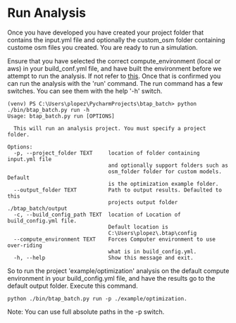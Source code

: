 # Run Analysis

Once you have developed you have created your project folder that contains the input.yml file and optionally the custom_osm folder containing custome osm files you created. You are ready to run a simulation. 
 
Ensure that you have selected the correct compute_environment (local or aws) in your build_conf.yml file, and have built the environment before we attempt to run the analysis. If not refer to [this](configure.md). Once that is confirmed you can run the analysis with the 'run' command. The run command has a few switches. You can see them with the help '-h' switch. 

```angular2html
(venv) PS C:\Users\plopez\PycharmProjects\btap_batch> python ./bin/btap_batch.py run -h  
Usage: btap_batch.py run [OPTIONS]

  This will run an analysis project. You must specify a project folder.

Options:
  -p, --project_folder TEXT     location of folder containing input.yml file
                                and optionally support folders such as
                                osm_folder folder for custom models. Default
                                is the optimization example folder.
  --output_folder TEXT          Path to output results. Defaulted to this
                                projects output folder ./btap_batch/output
  -c, --build_config_path TEXT  location of Location of build_config.yml file.
                                Default location is
                                C:\Users\plopez\.btap\config
  --compute_environment TEXT    Forces Computer environment to use over-riding 
                                what is in build_config.yml. 
  -h, --help                    Show this message and exit.

```

So to run the project 'example/optimization' analysis on the default compute environment in your build_config.yml file,  and have the results go to the default output folder. Execute this command. 
```angular2html
python ./bin/btap_batch.py run -p ./example/optimization. 
```
Note: You can use full absolute paths in the -p switch. 



